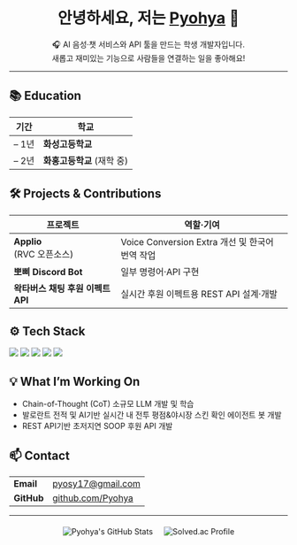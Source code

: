 <h1 align="center">안녕하세요, 저는 <a href="https://github.com/Pyohya">Pyohya</a> 👋</h1>

<p align="center">
  🎧 AI 음성·챗 서비스와 API 툴을 만드는 학생 개발자입니다.<br/>
  새롭고 재미있는 기능으로 사람들을 연결하는 일을 좋아해요!
</p>

---

## 📚 Education
| 기간 | 학교 |
|------|------|
| – 1년 | **화성고등학교** |
| – 2년 | **화홍고등학교** (재학 중) |

## 🛠️ Projects & Contributions
| 프로젝트 | 역할·기여 |
|----------|-----------|
| **Applio** <br/>(RVC 오픈소스) | Voice Conversion Extra 개선 및 한국어 번역 작업 |
| **뽀삐 Discord Bot** | 일부 명령어·API 구현 |
| **왁타버스 채팅 후원 이펙트 API** | 실시간 후원 이펙트용 REST API 설계·개발 |

## ⚙️ Tech Stack
<!-- 적절히 수정·추가하세요 -->
<img src="https://img.shields.io/badge/Python-3776AB?style=flat&logo=python&logoColor=white"/> 
<img src="https://img.shields.io/badge/JavaScript-F7DF1E?style=flat&logo=javascript&logoColor=black"/> 
<img src="https://img.shields.io/badge/Node.js-339933?style=flat&logo=node.js&logoColor=white"/> 
<img src="https://img.shields.io/badge/FastAPI-009688?style=flat&logo=fastapi&logoColor=white"/> 
<img src="https://img.shields.io/badge/Discord.js-5865F2?style=flat&logo=discord&logoColor=white"/>

## 💡 What I’m Working On
- Chain-of-Thought (CoT) 소규모 LLM 개발 및 학습
- 발로란트 전적 및 AI기반 실시간 내 전투 평점&야시장 스킨 확인 에이전트 봇 개발
- REST API기반 초저지연 SOOP 후원 API 개발

## 📫 Contact
|  |  |
|--|--|
| **Email** | <pyosy17@gmail.com> |
| **GitHub** | [github.com/Pyohya](https://github.com/Pyohya) |

---

<!-- GitHub Stats + Solved.ac Profile (same line) -->
<div align="center" style="display: flex; justify-content: center; gap: 20px; margin: 20px 0;">
  <img src="https://github-readme-stats.vercel.app/api?username=Pyohya&show_icons=true&theme=tokyonight" alt="Pyohya's GitHub Stats" />
  <img src="http://mazassumnida.wtf/api/v2/generate_badge?boj=pyohya" alt="Solved.ac Profile" />
</div>
